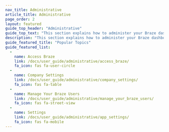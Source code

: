 ```yaml
---
nav_title: Administrative
article_title: Administrative
page_order: 2
layout: featured
guide_top_header: "Administrative"
guide_top_text: "This section explains how to administer your Braze dashboard, including initial setup for integrations, dashboard administration, user permission management, and more."
description: "This section explains how to administer your Braze dashboard, including initial setup for integrations, dashboard administration, user permission management, and more."
guide_featured_title: "Popular Topics"
guide_featured_list:
  - 
    name: Access Braze
    link: /docs/user_guide/administrative/access_braze/
    fa_icon: fas fa-user-circle
  - 
    name: Company Settings
    link: /docs/user_guide/administrative/company_settings/
    fa_icon: fas fa-table
  - 
    name: Manage Your Braze Users
    link: /docs/user_guide/administrative/manage_your_braze_users/
    fa_icon: fas fa-street-view
  - 
    name: Settings
    link: /docs/user_guide/administrative/app_settings/
    fa_icon: fas fa-mobile
---
```


<br> 
